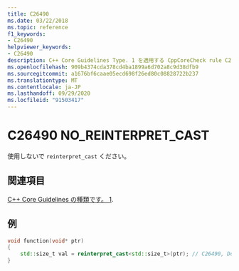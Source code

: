 ```yaml
---
title: C26490
ms.date: 03/22/2018
ms.topic: reference
f1_keywords:
- C26490
helpviewer_keywords:
- C26490
description: C++ Core Guidelines Type. 1 を適用する CppCoreCheck rule C26490
ms.openlocfilehash: 909b4374cda378cd4ba1899a6d702a8c9d38dfb9
ms.sourcegitcommit: a1676bf6caae05ecd698f26ed80c08828722b237
ms.translationtype: MT
ms.contentlocale: ja-JP
ms.lasthandoff: 09/29/2020
ms.locfileid: "91503417"
---
```

# <a name="c26490-no_reinterpret_cast"></a>C26490 NO_REINTERPRET_CAST

使用しないで `reinterpret_cast` ください。

## <a name="see-also"></a>関連項目

[C++ Core Guidelines の種類です。 1](https://github.com/isocpp/CppCoreGuidelines/blob/master/CppCoreGuidelines.md#SS-type).

## <a name="example"></a>例

```cpp
void function(void* ptr)
{
    std::size_t val = reinterpret_cast<std::size_t>(ptr); // C26490, Don't use reinterpret_cast
}
```
